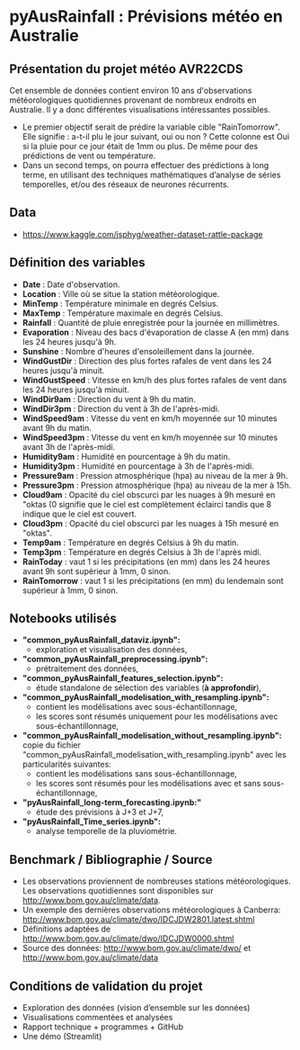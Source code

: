 # pyAusRainfall : Prévisions météo en Australie

## Présentation du projet météo AVR22CDS
Cet ensemble de données contient environ 10 ans d'observations météorologiques quotidiennes provenant de nombreux endroits en Australie. Il y a donc différentes visualisations intéressantes possibles.
- Le premier objectif serait de prédire la variable cible "RainTomorrow". Elle signifie : a-t-il plu le jour suivant, oui ou non ? Cette colonne est Oui si la pluie pour ce jour était de 1mm ou plus. De même pour des prédictions de vent ou température.
- Dans un second temps, on pourra effectuer des prédictions à long terme, en utilisant des techniques mathématiques d’analyse de séries temporelles, et/ou des réseaux de neurones récurrents.

## Data
- https://www.kaggle.com/jsphyg/weather-dataset-rattle-package

## Définition des variables
- **Date** : Date d'observation.
- **Location** : Ville où se situe la station météorologique.
- **MinTemp** : Température minimale en degrés Celsius.
- **MaxTemp** : Température maximale en degrés Celsius.
- **Rainfall** : Quantité de pluie enregistrée pour la journée en millimètres.
- **Evaporation** : Niveau des bacs d'évaporation de classe A (en mm) dans les 24 heures jusqu'à 9h.
- **Sunshine** : Nombre d'heures d'ensoleillement dans la journée.
- **WindGustDir** : Direction des plus fortes rafales de vent dans les 24 heures jusqu'à minuit.
- **WindGustSpeed** : Vitesse en km/h des plus fortes rafales de vent dans les 24 heures jusqu'à minuit.
- **WindDir9am** : Direction du vent à 9h du matin.
- **WindDir3pm** : Direction du vent à 3h de l'après-midi.
- **WindSpeed9am** : Vitesse du vent en km/h moyennée sur 10 minutes avant 9h du matin.
- **WindSpeed3pm** : Vitesse du vent en km/h moyennée sur 10 minutes avant 3h de l'après-midi.
- **Humidity9am** : Humidité en pourcentage à 9h du matin.
- **Humidity3pm** : Humidité en pourcentage à 3h de l'après-midi.
- **Pressure9am** : Pression atmosphérique (hpa) au niveau de la mer à 9h.
- **Pressure3pm** : Pression atmosphérique (hpa) au niveau de la mer à 15h.
- **Cloud9am** : Opacité du ciel obscurci par les nuages à 9h mesuré en "oktas (0 signifie que le ciel est complètement éclairci tandis que 8 indique que le ciel est couvert.
- **Cloud3pm** : Opacité du ciel obscurci par les nuages à 15h mesuré en "oktas".
- **Temp9am** : Température en degrés Celsius à 9h du matin.
- **Temp3pm** : Température en degrés Celsius à 3h de l'après midi.
- **RainToday** : vaut 1 si les précipitations (en mm) dans les 24 heures avant 9h sont supérieur à 1mm, 0 sinon.
- **RainTomorrow** : vaut 1 si les précipitations (en mm) du lendemain sont supérieur à 1mm, 0 sinon.

## Notebooks utilisés
- **"common_pyAusRainfall_dataviz.ipynb":** 
    - exploration et visualisation des données,
- **"common_pyAusRainfall_preprocessing.ipynb":** 
    - prétraitement des données,
- **"common_pyAusRainfall_features_selection.ipynb":** 
    - étude standalone de sélection des variables (**à approfondir**),
- **"common_pyAusRainfall_modelisation_with_resampling.ipynb":**
    - contient les modélisations avec sous-échantillonnage,
    - les scores sont résumés uniquement pour les modélisations avec sous-échantillonnage,
- **"common_pyAusRainfall_modelisation_without_resampling.ipynb":** copie du fichier "common_pyAusRainfall_modelisation_with_resampling.ipynb" avec les particularités suivantes:
    - contient les modélisations sans sous-échantillonnage,
    - les scores sont résumés pour les modélisations avec et sans sous-échantillonnage,
- **"pyAusRainfall_long-term_forecasting.ipynb:"** 
    - étude des prévisions à J+3 et J+7,
- **"pyAusRainfall_Time_series.ipynb":** 
    - analyse temporelle de la pluviométrie.

## Benchmark / Bibliographie / Source
- Les observations proviennent de nombreuses stations météorologiques. Les observations quotidiennes sont disponibles sur http://www.bom.gov.au/climate/data.
- Un exemple des dernières observations météorologiques à Canberra: http://www.bom.gov.au/climate/dwo/IDCJDW2801.latest.shtml
- Définitions adaptées de http://www.bom.gov.au/climate/dwo/IDCJDW0000.shtml
- Source des données: http://www.bom.gov.au/climate/dwo/ et http://www.bom.gov.au/climate/data

## Conditions de validation du projet
- Exploration des données (vision d’ensemble sur les données)
- Visualisations commentées et analysées
- Rapport technique + programmes + GitHub
- Une démo (Streamlit)
